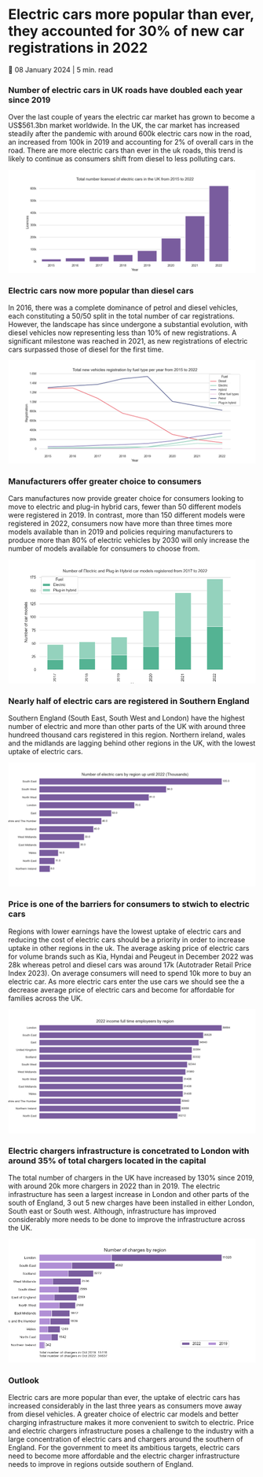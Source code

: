 # Electric cars more popular than ever, they accounted for 30% of new car registrations in 2022

📆 08 January 2024 | 5 min. read

### Number of electric cars in UK roads have doubled each year since 2019
Over the last couple of years the electric car market has grown to become a US$561.3bn market worldwide. In the UK, the car market has increased steadily after the pandemic with around 600k electric cars now in the road, an increased from 100k in 2019 and accounting for 2% of overall cars in the road. There are more electric cars than ever in the uk roads, this trend is likely to continue as consumers shift from diesel to less polluting cars.

![alt text](https://github.com/ssalazarheredia/vehicle_analysis/blob/main/graphs/total%20number%20licenced%20of%20electric%20cars%20in%20the%20UK.png)

### Electric cars now more popular than diesel cars

 In 2016, there was a complete dominance of petrol and diesel vehicles, each constituting a 50/50 split in the total number of car registrations. However, the landscape has since undergone a substantial evolution, with diesel vehicles now representing less than 10% of new registrations. A significant milestone was reached in 2021, as new registrations of electric cars surpassed those of diesel for the first time.

![alt text](https://github.com/ssalazarheredia/vehicle_analysis/blob/main/graphs/Car%20registrations%20by%20fuel%20type.png)

### Manufacturers offer greater choice to consumers

Cars manufactures now provide greater choice for consumers looking to move to electric and plug-in hybrid cars, fewer than 50 different models were registered in 2019. In contrast, more than 150 different models were registered in 2022, consumers now have more than three times more models available than in 2019 and policies requiring manufacturers to produce more than 80% of electric vehicles by 2030 will only increase the number of models available for consumers to choose from.

![alt text](https://github.com/ssalazarheredia/vehicle_analysis/blob/main/graphs/total%20number%20Electric%20and%20Plug-in%20Hybrid%20car%20modles%20in%20the%20UK.png)

### Nearly half of electric cars are registered in Southern England

Southern England (South East, South West and London) have the highest number of electric and more than other parts of the UK with around three hundreed thousand cars registered in this region. Northern ireland, wales and the midlands are lagging behind other regions in the UK, with the lowest uptake of electric cars. 

![alt text](https://github.com/ssalazarheredia/vehicle_analysis/blob/main/graphs/Number%20of%20electric%20cars%20by%20region.png)

### Price is one of the barriers for consumers to stwich to electric cars

Regions with lower earnings have the lowest uptake of electric cars and reducing the cost of electric cars should be a priority in order to increase uptake in other regions in the uk. The average asking price of electric cars for volume brands such as Kia, Hyndai and Peugeut in December 2022 was 28k whereas petrol and diesel cars was around 17k (Autotrader Retail Price Index 2023). On average consumers will need to spend 10k more to buy an electric car. As more electric cars enter the use cars we should see the a decrease average price of electric cars and become for affordable for families across the UK.

![alt text](https://github.com/ssalazarheredia/vehicle_analysis/blob/main/graphs/2022%20income%20full%20time%20employeers%20by%20region.png)
### Electric chargers infrastructure is concetrated to London with around 35% of total chargers located in the capital
The total number of chargers in the UK have increased by 130% since 2019, with around 20k more chargers in 2022 than in 2019. The electric infrastructure has seen a largest increase in London and other parts of the south of England, 3 out 5 new charges have been installed in either London, South east or South west. Although, infrastructure has improved considerably more needs to be done to improve the infrastructure across the UK.

![alt text](https://github.com/ssalazarheredia/vehicle_analysis/blob/main/graphs/Number%20of%20chargers%20by%20region.png)

### Outlook
Electric cars are more popular than ever, the uptake of electric cars has increased considerably in the last three years as consumers move away from diesel vehicles. A greater choice of electric car models and better charging infrastructure makes it more convenient to switch to electric. Price and electric chargers infrastructure poses a challenge to the industry with a large concentration of electric cars and chargers around the southern of England. For the government to meet its ambitious targets, electric cars need to become more affordable and the electric charger infrastructure needs to improve in regions outside southern of England.